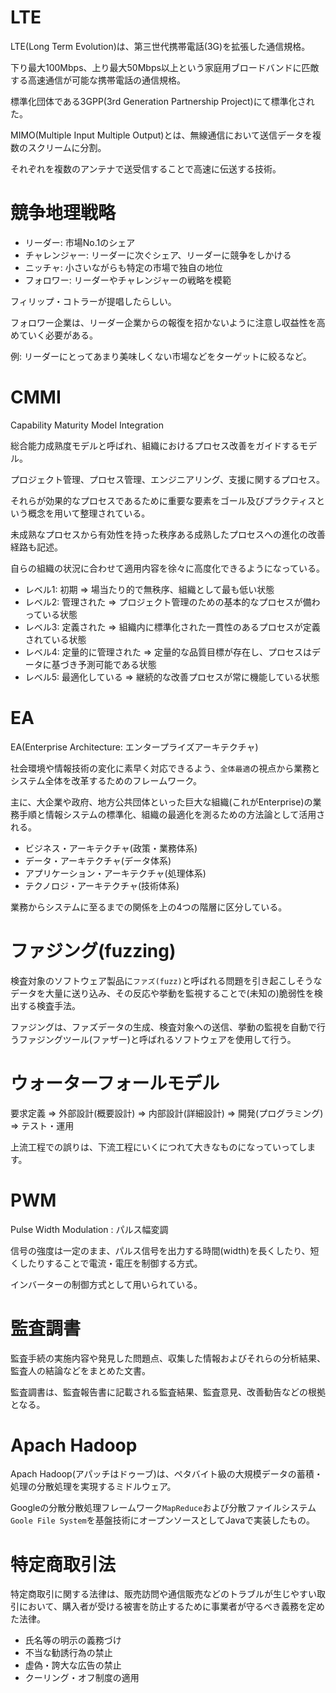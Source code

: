 # LTE

LTE(Long Term Evolution)は、第三世代携帯電話(3G)を拡張した通信規格。

下り最大100Mbps、上り最大50Mbps以上という家庭用ブロードバンドに匹敵する高速通信が可能な携帯電話の通信規格。

標準化団体である3GPP(3rd Generation Partnership Project)にて標準化された。

MIMO(Multiple Input Multiple Output)とは、無線通信において送信データを複数のスクリームに分割。

それぞれを複数のアンテナで送受信することで高速に伝送する技術。

# 競争地理戦略

- リーダー: 市場No.1のシェア
- チャレンジャー: リーダーに次ぐシェア、リーダーに競争をしかける
- ニッチャ: 小さいながらも特定の市場で独自の地位
- フォロワー: リーダーやチャレンジャーの戦略を模範

フィリップ・コトラーが提唱したらしい。

フォロワー企業は、リーダー企業からの報復を招かないように注意し収益性を高めていく必要がある。

例: リーダーにとってあまり美味しくない市場などをターゲットに絞るなど。

# CMMI

Capability Maturity Model Integration

総合能力成熟度モデルと呼ばれ、組織におけるプロセス改善をガイドするモデル。

プロジェクト管理、プロセス管理、エンジニアリング、支援に関するプロセス。

それらが効果的なプロセスであるために重要な要素をゴール及びプラクティスという概念を用いて整理されている。

未成熟なプロセスから有効性を持った秩序ある成熟したプロセスへの進化の改善経路も記述。

自らの組織の状況に合わせて適用内容を徐々に高度化できるようになっている。

- レベル1: 初期 => 場当たり的で無秩序、組織として最も低い状態
- レベル2: 管理された => プロジェクト管理のための基本的なプロセスが備わっている状態
- レベル3: 定義された => 組織内に標準化された一貫性のあるプロセスが定義されている状態
- レベル4: 定量的に管理された => 定量的な品質目標が存在し、プロセスはデータに基づき予測可能である状態
- レベル5: 最適化している => 継続的な改善プロセスが常に機能している状態

# EA

EA(Enterprise Architecture: エンタープライズアーキテクチャ)

社会環境や情報技術の変化に素早く対応できるよう、`全体最適`の視点から業務とシステム全体を改革するためのフレームワーク。

主に、大企業や政府、地方公共団体といった巨大な組織(これがEnterprise)の業務手順と情報システムの標準化、組織の最適化を測るための方法論として活用される。

- ビジネス・アーキテクチャ(政策・業務体系)
- データ・アーキテクチャ(データ体系)
- アプリケーション・アーキテクチャ(処理体系)
- テクノロジ・アーキテクチャ(技術体系)

業務からシステムに至るまでの関係を上の4つの階層に区分している。

# ファジング(fuzzing)

検査対象のソフトウェア製品に`ファズ(fuzz)`と呼ばれる問題を引き起こしそうなデータを大量に送り込み、その反応や挙動を監視することで(未知の)脆弱性を検出する検査手法。

ファジングは、ファズデータの生成、検査対象への送信、挙動の監視を自動で行うファジングツール(ファザー)と呼ばれるソフトウェアを使用して行う。

# ウォーターフォールモデル

要求定義 => 外部設計(概要設計) => 内部設計(詳細設計) => 開発(プログラミング) => テスト・運用

上流工程での誤りは、下流工程にいくにつれて大きなものになっていってします。

# PWM

Pulse Width Modulation : パルス幅変調

信号の強度は一定のまま、パルス信号を出力する時間(width)を長くしたり、短くしたりすることで電流・電圧を制御する方式。

インバーターの制御方式として用いられている。

# 監査調書

監査手続の実施内容や発見した問題点、収集した情報およびそれらの分析結果、監査人の結論などをまとめた文書。

監査調書は、監査報告書に記載される監査結果、監査意見、改善勧告などの根拠となる。

# Apach Hadoop

Apach Hadoop(アパッチはドゥーブ)は、ペタバイト級の大規模データの蓄積・処理の分散処理を実現するミドルウェア。

Googleの分散分散処理フレームワーク`MapReduce`および分散ファイルシステム`Goole File System`を基盤技術にオープンソースとしてJavaで実装したもの。

# 特定商取引法

特定商取引に関する法律は、販売訪問や通信販売などのトラブルが生じやすい取引において、購入者が受ける被害を防止するために事業者が守るべき義務を定めた法律。

- 氏名等の明示の義務づけ
- 不当な勧誘行為の禁止
- 虚偽・誇大な広告の禁止
- クーリング・オフ制度の適用

